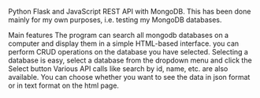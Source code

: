 Python Flask and JavaScript REST API with MongoDB.
This has been done mainly for my own purposes, i.e. testing my MongoDB databases.

Main features
The program can search all mongodb databases on a computer and display them in a simple HTML-based interface.
you can perform CRUD operations on the database you have selected. Selecting a database is easy, select a database from the dropdown menu and click the Select button
Various API calls like search by id, name, etc. are also available.
You can choose whether you want to see the data in json format or in text format on the html page.

